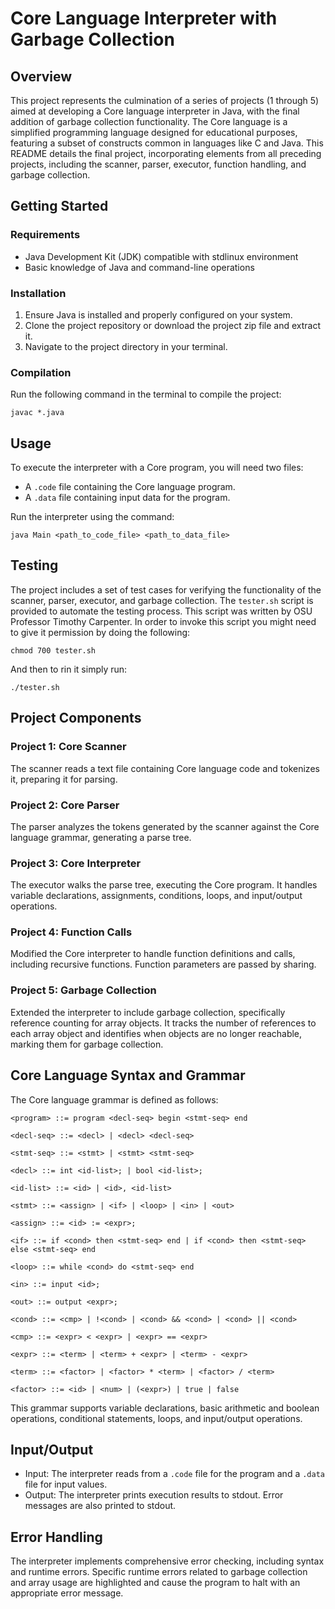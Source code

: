 # Core Language Interpreter with Garbage Collection

## Overview

This project represents the culmination of a series of projects (1 through 5) aimed at developing a Core language interpreter in Java, with the final addition of garbage collection functionality. The Core language is a simplified programming language designed for educational purposes, featuring a subset of constructs common in languages like C and Java. This README details the final project, incorporating elements from all preceding projects, including the scanner, parser, executor, function handling, and garbage collection.

## Getting Started

### Requirements

- Java Development Kit (JDK) compatible with stdlinux environment
- Basic knowledge of Java and command-line operations

### Installation

1. Ensure Java is installed and properly configured on your system.
2. Clone the project repository or download the project zip file and extract it.
3. Navigate to the project directory in your terminal.

### Compilation

Run the following command in the terminal to compile the project:

```shell
javac *.java
```

## Usage

To execute the interpreter with a Core program, you will need two files:
- A `.code` file containing the Core language program.
- A `.data` file containing input data for the program.

Run the interpreter using the command:

```shell
java Main <path_to_code_file> <path_to_data_file>
```

## Testing

The project includes a set of test cases for verifying the functionality of the scanner, parser, executor, and garbage collection. The `tester.sh` script is provided to automate the testing process. This script was written by OSU Professor Timothy Carpenter. In order to invoke this script you might need to give it permission by doing the following:

```shell
chmod 700 tester.sh
```

And then to rin it simply run:

```shell
./tester.sh
```

## Project Components

### Project 1: Core Scanner

The scanner reads a text file containing Core language code and tokenizes it, preparing it for parsing.

### Project 2: Core Parser

The parser analyzes the tokens generated by the scanner against the Core language grammar, generating a parse tree.

### Project 3: Core Interpreter

The executor walks the parse tree, executing the Core program. It handles variable declarations, assignments, conditions, loops, and input/output operations.

### Project 4: Function Calls

Modified the Core interpreter to handle function definitions and calls, including recursive functions. Function parameters are passed by sharing.

### Project 5: Garbage Collection

Extended the interpreter to include garbage collection, specifically reference counting for array objects. It tracks the number of references to each array object and identifies when objects are no longer reachable, marking them for garbage collection.

## Core Language Syntax and Grammar

The Core language grammar is defined as follows:

```
<program> ::= program <decl-seq> begin <stmt-seq> end

<decl-seq> ::= <decl> | <decl> <decl-seq>

<stmt-seq> ::= <stmt> | <stmt> <stmt-seq>

<decl> ::= int <id-list>; | bool <id-list>;

<id-list> ::= <id> | <id>, <id-list>

<stmt> ::= <assign> | <if> | <loop> | <in> | <out>

<assign> ::= <id> := <expr>;

<if> ::= if <cond> then <stmt-seq> end | if <cond> then <stmt-seq> else <stmt-seq> end

<loop> ::= while <cond> do <stmt-seq> end

<in> ::= input <id>;

<out> ::= output <expr>;

<cond> ::= <cmp> | !<cond> | <cond> && <cond> | <cond> || <cond>

<cmp> ::= <expr> < <expr> | <expr> == <expr>

<expr> ::= <term> | <term> + <expr> | <term> - <expr>

<term> ::= <factor> | <factor> * <term> | <factor> / <term>

<factor> ::= <id> | <num> | (<expr>) | true | false
```

This grammar supports variable declarations, basic arithmetic and boolean operations, conditional statements, loops, and input/output operations.



## Input/Output

- Input: The interpreter reads from a `.code` file for the program and a `.data` file for input values.
- Output: The interpreter prints execution results to stdout. Error messages are also printed to stdout.

## Error Handling

The interpreter implements comprehensive error checking, including syntax and runtime errors. Specific runtime errors related to garbage collection and array usage are highlighted and cause the program to halt with an appropriate error message.


